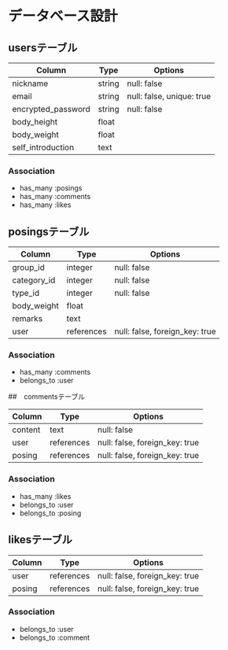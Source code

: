 # データベース設計

## usersテーブル

| Column             | Type   | Options                   |
|--------------------|--------|---------------------------|
| nickname           | string | null: false               |
| email              | string | null: false, unique: true |
| encrypted_password | string | null: false               |
| body_height        | float  |                           |
| body_weight        | float  |                           |
| self_introduction  | text   |                           |

### Association

- has_many :posings
- has_many :comments
- has_many :likes

## posingsテーブル

| Column      | Type       | Options                        |
|-------------|------------|--------------------------------|
| group_id    | integer    | null: false                    |
| category_id | integer    | null: false                    |
| type_id     | integer    | null: false                    |
| body_weight | float      |                                |
| remarks     | text       |                                |
| user        | references | null: false, foreign_key: true |

### Association

- has_many :comments
- belongs_to :user

##　commentsテーブル 

| Column  | Type       | Options                        |
|---------|------------|--------------------------------|
| content | text       | null: false                    |
| user    | references | null: false, foreign_key: true |
| posing  | references | null: false, foreign_key: true |

### Association

- has_many :likes
- belongs_to :user
- belongs_to :posing

## likesテーブル

| Column | Type       | Options                        |
|--------|------------|--------------------------------|
| user   | references | null: false, foreign_key: true |
| posing | references | null: false, foreign_key: true |

### Association

- belongs_to :user
- belongs_to :comment